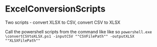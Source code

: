 # ExcelConversionScripts
Two scripts - convert XLSX to CSV, convert CSV to XLSX

Call the powershell scripts from the command like like so
```powershell.exe \convertCSVtoXLSX.ps1 -inputCSV ""CSVFilePath"" -outputXLSX ""XLSXFilePath""```
